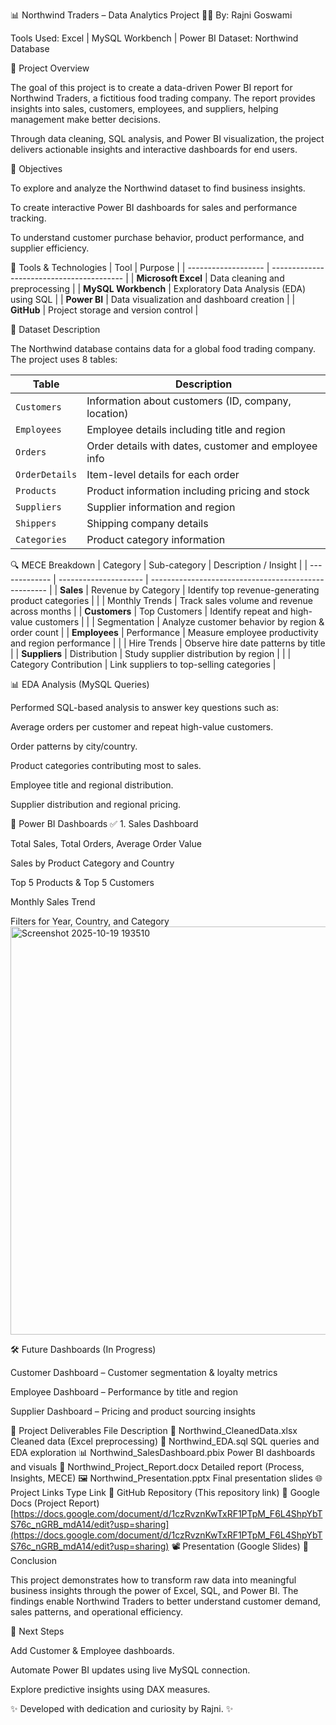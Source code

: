 📊 Northwind Traders – Data Analytics Project
👩‍💻 By: Rajni Goswami

Tools Used: Excel | MySQL Workbench | Power BI
Dataset: Northwind Database

🧠 Project Overview

The goal of this project is to create a data-driven Power BI report for Northwind Traders, a fictitious food trading company.
The report provides insights into sales, customers, employees, and suppliers, helping management make better decisions.

Through data cleaning, SQL analysis, and Power BI visualization, the project delivers actionable insights and interactive dashboards for end users.

🧾 Objectives

To explore and analyze the Northwind dataset to find business insights.

To create interactive Power BI dashboards for sales and performance tracking.

To understand customer purchase behavior, product performance, and supplier efficiency.

🧰 Tools & Technologies
| Tool                | Purpose                                   |
| ------------------- | ----------------------------------------- |
| **Microsoft Excel** | Data cleaning and preprocessing           |
| **MySQL Workbench** | Exploratory Data Analysis (EDA) using SQL |
| **Power BI**        | Data visualization and dashboard creation |
| **GitHub**          | Project storage and version control       |

📂 Dataset Description

The Northwind database contains data for a global food trading company.
The project uses 8 tables:

| Table          | Description                                          |
| -------------- | ---------------------------------------------------- |
| `Customers`    | Information about customers (ID, company, location)  |
| `Employees`    | Employee details including title and region          |
| `Orders`       | Order details with dates, customer and employee info |
| `OrderDetails` | Item-level details for each order                    |
| `Products`     | Product information including pricing and stock      |
| `Suppliers`    | Supplier information and region                      |
| `Shippers`     | Shipping company details                             |
| `Categories`   | Product category information                         |

🔍 MECE Breakdown
| Category      | Sub-category          | Description / Insight                                |
| ------------- | --------------------- | ---------------------------------------------------- |
| **Sales**     | Revenue by Category   | Identify top revenue-generating product categories   |
|               | Monthly Trends        | Track sales volume and revenue across months         |
| **Customers** | Top Customers         | Identify repeat and high-value customers             |
|               | Segmentation          | Analyze customer behavior by region & order count    |
| **Employees** | Performance           | Measure employee productivity and region performance |
|               | Hire Trends           | Observe hire date patterns by title                  |
| **Suppliers** | Distribution          | Study supplier distribution by region                |
|               | Category Contribution | Link suppliers to top-selling categories             |

📊 EDA Analysis (MySQL Queries)

Performed SQL-based analysis to answer key questions such as:

Average orders per customer and repeat high-value customers.

Order patterns by city/country.

Product categories contributing most to sales.

Employee title and regional distribution.

Supplier distribution and regional pricing.

🧩 Power BI Dashboards
✅ 1. Sales Dashboard

Total Sales, Total Orders, Average Order Value

Sales by Product Category and Country

Top 5 Products & Top 5 Customers

Monthly Sales Trend

Filters for Year, Country, and Category
<img width="1164" height="653" alt="Screenshot 2025-10-19 193510" src="https://github.com/user-attachments/assets/0ed8a1a1-1a61-476d-b1f2-35cbcd3a6255" />


🛠️ Future Dashboards (In Progress)

Customer Dashboard – Customer segmentation & loyalty metrics

Employee Dashboard – Performance by title and region

Supplier Dashboard – Pricing and product sourcing insights


🧾 Project Deliverables
File	Description
🧮 Northwind_CleanedData.xlsx	Cleaned data (Excel preprocessing)
🧠 Northwind_EDA.sql	SQL queries and EDA exploration
📊 Northwind_SalesDashboard.pbix	Power BI dashboards and visuals
📝 Northwind_Project_Report.docx	Detailed report (Process, Insights, MECE)
🖼️ Northwind_Presentation.pptx	Final presentation slides
🌐 Project Links
Type	Link
🔗 GitHub Repository	(This repository link)
🧾 Google Docs (Project Report)	[https://docs.google.com/document/d/1czRvznKwTxRF1PTpM_F6L4ShpYbTS76c_nGRB_mdA14/edit?usp=sharing](https://docs.google.com/document/d/1czRvznKwTxRF1PTpM_F6L4ShpYbTS76c_nGRB_mdA14/edit?usp=sharing)
📽️ Presentation (Google Slides)[](https://docs.google.com/presentation/d/1vnMPUEsqKNL3P5im0I934DydtheAwDK68dlCsxPdl10/edit?usp=sharing)
🎯 Conclusion

This project demonstrates how to transform raw data into meaningful business insights through the power of Excel, SQL, and Power BI.
The findings enable Northwind Traders to better understand customer demand, sales patterns, and operational efficiency.

🏁 Next Steps

Add Customer & Employee dashboards.

Automate Power BI updates using live MySQL connection.

Explore predictive insights using DAX measures.

✨ Developed with dedication and curiosity by Rajni. ✨
